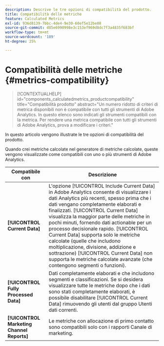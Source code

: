 ```yaml
---
description: Descrive le tre opzioni di compatibilità del prodotto.
title: Compatibilità delle metriche
feature: Calculated Metrics
exl-id: 936d8139-7bbc-4de4-9e30-60ef5e12be08
source-git-commit: d85e6990998e3c153ef969d8dc7f3a4835f683bf
workflow-type: tm+mt
source-wordcount: '189'
ht-degree: 25%

---
```


# Compatibilità delle metriche {#metrics-compatibility}

>[!CONTEXTUALHELP]
>id="components_calculatedmetrics_productcompatibility"
>title="Compatibilità prodotto"
>abstract="Un numero ridotto di criteri di metrica disponibili non è compatibile con tutti gli strumenti di Adobe Analytics. In questo elenco sono indicati gli strumenti compatibili con la metrica. Per rendere una metrica compatibile con tutti gli strumenti di Adobe Analytics, prova a modificare i criteri."

In questo articolo vengono illustrate le tre opzioni di compatibilità del prodotto.

Quando crei metriche calcolate nel generatore di metriche calcolate, queste vengono visualizzate come compatibili con uno o più strumenti di Adobe Analytics.


| Compatibile con | Descrizione |
| --- | --- |
| **[!UICONTROL Current Data]** | L&#39;opzione [!UICONTROL Include Current Data] in Adobe Analytics consente di visualizzare i dati Analytics più recenti, spesso prima che i dati vengano completamente elaborati e finalizzati. [!UICONTROL Current Data] visualizza la maggior parte delle metriche in pochi minuti, fornendo dati actionable per un processo decisionale rapido. [!UICONTROL Current Data] supporta solo le metriche calcolate (quelle che includono moltiplicazione, divisione, addizione e sottrazione) [!UICONTROL Current Data] non supporta le metriche calcolate avanzate (che contengono segmenti o funzioni). |
| **[!UICONTROL Fully Processed Data]** | Dati completamente elaborati e che includono segmenti e classificazioni. Se si desidera visualizzare tutte le metriche dopo che i dati sono stati completamente elaborati, è possibile disabilitare [!UICONTROL Current Data] rimuovendo gli utenti dal gruppo Utenti dati correnti. |
| **[!UICONTROL Marketing Channel Reports]** | Le metriche con allocazione di primo contatto sono compatibili solo con i rapporti Canale di marketing. |
